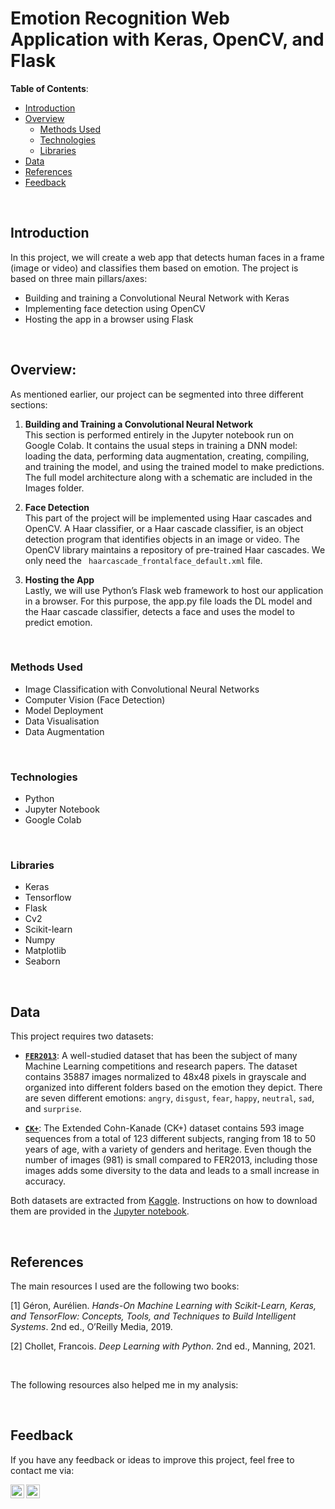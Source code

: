 # Emotion Recognition Web Application with Keras, OpenCV, and Flask

**Table of Contents**:

<!--ts-->
- [Introduction](#introduction)
- [Overview](#overview)
  - [Methods Used](#methods-used)
  - [Technologies](#technologies)
  - [Libraries](#libraries)
- [Data](#data)
- [References](#references)
- [Feedback](#feedback)
<!--te-->

<br>

## Introduction

In this project, we will create a web app that detects human faces in a frame (image or video) and classifies them based on emotion. The project is based on three main pillars/axes:

- Building and training a Convolutional Neural Network with Keras
- Implementing face detection using OpenCV
- Hosting the app in a browser using Flask

<br>

## Overview:

As mentioned earlier, our project can be segmented into three different sections:

1)	**Building and Training a Convolutional Neural Network** <br>
This section is performed entirely in the Jupyter notebook run on Google Colab. It contains the usual steps in training a DNN model: loading the data, performing data augmentation, creating, compiling, and training the model, and using the trained model to make predictions. The full model architecture along with a schematic are included in the Images folder.
  
2)	**Face Detection** <br>
This part of the project will be implemented using Haar cascades and OpenCV. A Haar classifier, or a Haar cascade classifier, is an object detection program that identifies objects in an image or video. The OpenCV library maintains a repository of pre-trained Haar cascades. We only need the ` haarcascade_frontalface_default.xml` file.
  
3)	**Hosting the App** <br>
Lastly, we will use Python’s Flask web framework to host our application in a browser. For this purpose, the app.py file loads the DL model and the Haar cascade classifier, detects a face and uses the model to predict emotion.

<br>

### Methods Used
- Image Classification with Convolutional Neural Networks
- Computer Vision (Face Detection)
- Model Deployment
- Data Visualisation
- Data Augmentation

<br>

### Technologies
- Python
- Jupyter Notebook
- Google Colab

<br>

### Libraries
- Keras
- Tensorflow
- Flask
- Cv2
- Scikit-learn
- Numpy
- Matplotlib
- Seaborn

<br>

## Data

This project requires two datasets:

- **[`FER2013`](https://www.kaggle.com/c/challenges-in-representation-learning-facial-expression-recognition-challenge/data)**: A well-studied dataset that has been the subject of many Machine Learning competitions and research papers. The dataset contains 35887 images normalized to 48x48 pixels in grayscale and organized into different folders based on the emotion they depict. There are seven different emotions: `angry`, `disgust`, `fear`, `happy`, `neutral`, `sad`, and `surprise`.

- **[`CK+`](https://paperswithcode.com/dataset/ck)**: The Extended Cohn-Kanade (CK+) dataset contains 593 image sequences from a total of 123 different subjects, ranging from 18 to 50 years of age, with a variety of genders and heritage. Even though the number of images (981) is small compared to FER2013, including those images adds some diversity to the data and leads to a small increase in accuracy.

Both datasets are extracted from [Kaggle](https://www.kaggle.com/). Instructions on how to download them are provided in the [Jupyter notebook](https://github.com/KOrfanakis/Emotion_Recognition_Deep_Learning_App/blob/main/Emotion_Recognition_Notebook.ipynb).


<br>

## References

The main resources I used are the following two books:

[1] Géron, Aurélien. *Hands-On Machine Learning with Scikit-Learn, Keras, and TensorFlow: Concepts, Tools, and Techniques to Build Intelligent Systems*. 2nd ed., O’Reilly Media, 2019.

[2] Chollet, Francois. *Deep Learning with Python*. 2nd ed., Manning, 2021.

<br>

The following resources also helped me in my analysis:



<br>

## Feedback

If you have any feedback or ideas to improve this project, feel free to contact me via:

<a href="https://twitter.com/korfanakis">
  <img align="left" alt="Twitter" width="22px" src="https://cdn.jsdelivr.net/npm/simple-icons@v3/icons/twitter.svg" />
</a>

<a href="https://uk.linkedin.com/in/korfanakis">
  <img align="left" alt="LinkedIn" width="22px" src="https://cdn.jsdelivr.net/npm/simple-icons@v3/icons/linkedin.svg" />
</a>
